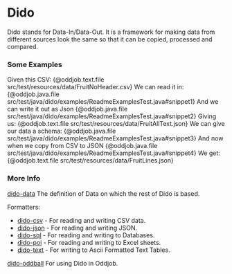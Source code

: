 Dido
====

Dido stands for Data-In/Data-Out. It is a framework for making data from different sources
look the same so that it can be copied, processed and compared.

### Some Examples

Given this CSV:
{@oddjob.text.file  src/test/resources/data/FruitNoHeader.csv}
We can read it in:
{@oddjob.java.file src/test/java/dido/examples/ReadmeExamplesTest.java#snippet1}
And we can write it out as Json
{@oddjob.java.file src/test/java/dido/examples/ReadmeExamplesTest.java#snippet2}
Giving us:
{@oddjob.text.file src/test/resources/data/FruitAllText.json}
We can give our data a schema:
{@oddjob.java.file src/test/java/dido/examples/ReadmeExamplesTest.java#snippet3}
And now when we copy from CSV to JSON
{@oddjob.java.file src/test/java/dido/examples/ReadmeExamplesTest.java#snippet4}
We get:
{@oddjob.text.file src/test/resources/data/FruitLines.json}


### More Info

[dido-data](DIDO-DATA.md) The definition of Data on which the rest of Dido is based.

Formatters: 
 - [dido-csv](dido-csv) - For reading and writing CSV data.  
 - [dido-json](dido-json) - For reading and writing JSON. 
 - [dido-sql](dido-sql) - For reading and writing to Databases.
 - [dido-poi](dido-poi) - For reading and writing to Excel sheets.
 - [dido-text](dido-text) - For writing to Ascii Formatted Text Tables.

[dido-oddball](dido-oddball) For using Dido in Oddjob.


